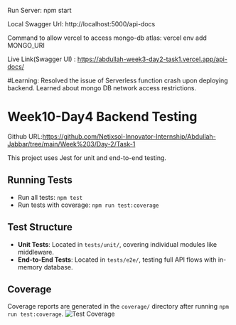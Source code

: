 Run Server: npm start

Local Swagger Url: http://localhost:5000/api-docs

Command to allow vercel to access mongo-db atlas: vercel env add MONGO_URI

Live Link(Swagger UI) : https://abdullah-week3-day2-task1.vercel.app/api-docs/

#Learning: Resolved the issue of Serverless function crash upon deploying backend. Learned about mongo DB network access restrictions.

# Week10-Day4 Backend Testing

Github URL:https://github.com/Netixsol-Innovator-Internship/Abdullah-Jabbar/tree/main/Week%203/Day-2/Task-1

This project uses Jest for unit and end-to-end testing.

## Running Tests

- Run all tests: `npm test`
- Run tests with coverage: `npm run test:coverage`

## Test Structure

- **Unit Tests**: Located in `tests/unit/`, covering individual modules like middleware.
- **End-to-End Tests**: Located in `tests/e2e/`, testing full API flows with in-memory database.

## Coverage

Coverage reports are generated in the `coverage/` directory after running `npm run test:coverage`.
![Test Coverage]({8F13CA96-6B33-4701-A07C-41903CAFC783}.png)